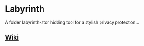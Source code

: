 # Labyrinth
A folder labyrinth-ator hidding tool for a stylish privacy protection...  
## [Wiki](https://github.com/ValentinHacker/Labyrinth/wiki)
